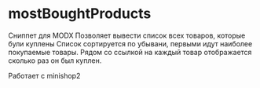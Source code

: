 # mostBoughtProducts
Сниппет для MODX
Позволяет вывести список всех товаров, которые були куплены
Список сортируется по убывани, первыми идут наиболее покупаемые товары.
Рядом со ссылкой на каждый товар отображается сколько раз он был куплен.

Работает с minishop2
